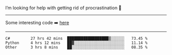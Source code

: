 I’m looking for help with getting rid of procrastination 🤔

-----

Some interesting code :arrow_right: [here](https://github.com/zhen8838/playground)

-----

<!--START_SECTION:waka-->

```text
C#         27 hrs 42 mins  ██████████████████▒░░░░░░   73.45 %
Python     4 hrs 12 mins   ██▓░░░░░░░░░░░░░░░░░░░░░░   11.14 %
Other      3 hrs 8 mins    ██░░░░░░░░░░░░░░░░░░░░░░░   08.35 %
```

<!--END_SECTION:waka-->

<!--
**zhen8838/zhen8838** is a ✨ _special_ ✨ repository because its `README.md` (this file) appears on your GitHub profile.

Here are some ideas to get you started:

- 🔭 I’m currently working on ...
- 🌱 I’m currently learning ...
- 👯 I’m looking to collaborate on ...
 ...
- 💬 Ask me about ...
- 📫 How to reach me: ...
- 😄 Pronouns: ...
- ⚡ Fun fact: ...
-->
